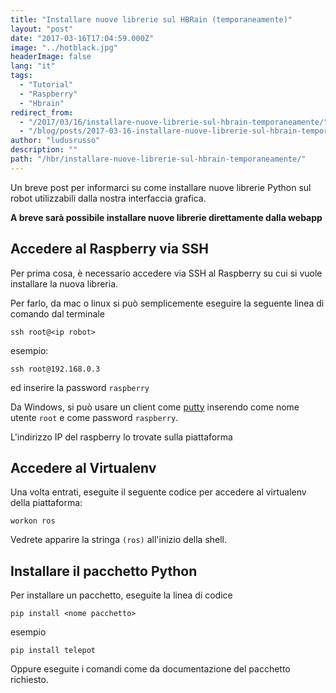 ```yaml
---
title: "Installare nuove librerie sul HBRain (temporaneamente)"
layout: "post"
date: "2017-03-16T17:04:59.000Z"
image: "../hotblack.jpg"
headerImage: false
lang: "it"
tags:
  - "Tutorial"
  - "Raspberry"
  - "Hbrain"
redirect_from:
  - "/2017/03/16/installare-nuove-librerie-sul-hbrain-temporaneamente/"
  - "/blog/posts/2017-03-16-installare-nuove-librerie-sul-hbrain-temporaneamente"
author: "ludusrusso"
description: ""
path: "/hbr/installare-nuove-librerie-sul-hbrain-temporaneamente/"
---
```


Un breve post per informarci su come installare nuove librerie Python sul robot utilizzabili dalla nostra interfaccia grafica.

<strong>A breve sarà possibile installare nuove librerie direttamente dalla webapp</strong>

## Accedere al Raspberry via SSH

Per prima cosa, è necessario accedere via SSH al Raspberry su cui si vuole installare la nuova libreria.

Per farlo, da mac o linux si può semplicemente eseguire la seguente linea di comando dal terminale

```
ssh root@<ip robot>
```

esempio:

```
ssh root@192.168.0.3
```

ed inserire la password `raspberry`

Da Windows, si può usare un client come [putty](http://www.putty.org/) inserendo come nome utente `root` e come password `raspberry`.

L'indirizzo IP del raspberry lo trovate sulla piattaforma

## Accedere al Virtualenv

Una volta entrati, eseguite il seguente codice per accedere al virtualenv della piattaforma:

```
workon ros
```

Vedrete apparire la stringa `(ros)` all'inizio della shell.

## Installare il pacchetto Python

Per installare un pacchetto, eseguite la linea di codice

```
pip install <nome pacchetto>
```

esempio

```
pip install telepot
```

Oppure eseguite i comandi come da documentazione del pacchetto richiesto.
